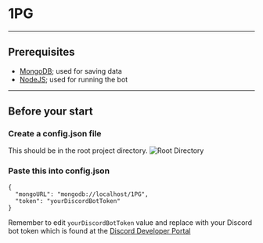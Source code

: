 # 1PG

---

## Prerequisites
- [MongoDB](https://www.mongodb.com/try/download/community); used for saving data
- [NodeJS](https://nodejs.org/en/); used for running the bot

---


## Before your start

### Create a config.json file
This should be in the root project directory.
![Root Directory](https://i.ibb.co/pJJND6R/root-dir.png)

### Paste this into config.json
```
{
  "mongoURL": "mongodb://localhost/1PG",
  "token": "yourDiscordBotToken"
}
```

Remember to edit `yourDiscordBotToken` value and replace with your Discord bot token which is found at the [Discord Developer Portal](https://discord.com/developers)